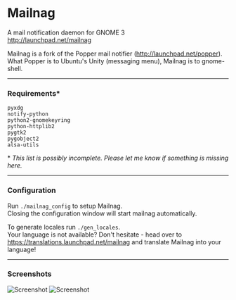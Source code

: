 # Mailnag
A mail notification daemon for GNOME 3  
http://launchpad.net/mailnag

Mailnag is a fork of the Popper mail notifier (http://launchpad.net/popper).    
What Popper is to Ubuntu's Unity (messaging menu), Mailnag is to gnome-shell.
***

### Requirements*  
    pyxdg
    notify-python
    python2-gnomekeyring
    python-httplib2
    pygtk2
    pygobject2
    alsa-utils

\* _This list is possibly incomplete. Please let me know if something is missing here._
***

### Configuration

Run `./mailnag_config` to setup Mailnag.    
Closing the configuration window will start mailnag automatically.

To generate locales run `./gen_locales`.    
Your language is not available? Don't hesitate - head over to https://translations.launchpad.net/mailnag and translate Mailnag into your language!
***

### Screenshots

![Screenshot](http://www.shockshit.net/mailnag/screenshots/notification.png "Mail notification")
![Screenshot](http://www.shockshit.net/mailnag/screenshots/config.png "Configuration window")
